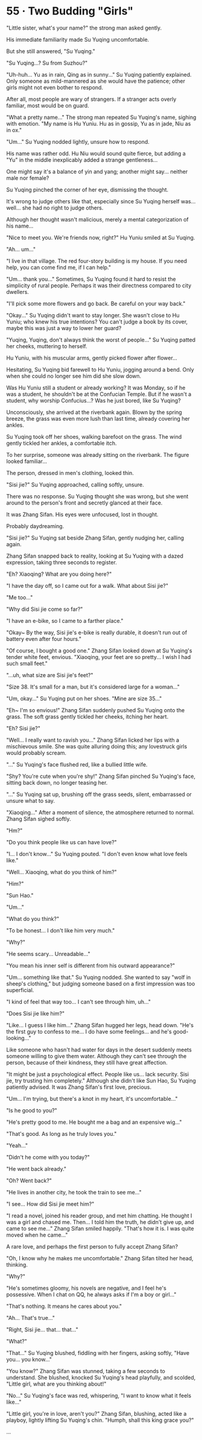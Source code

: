 # 55 · Two Budding "Girls"

"Little sister, what's your name?" the strong man asked gently.

His immediate familiarity made Su Yuqing uncomfortable.

But she still answered, "Su Yuqing."

"Su Yuqing...? Su from Suzhou?"

"Uh-huh... Yu as in rain, Qing as in sunny..." Su Yuqing patiently explained.  Only someone as mild-mannered as she would have the patience; other girls might not even bother to respond.

After all, most people are wary of strangers. If a stranger acts overly familiar, most would be on guard.

"What a pretty name..." The strong man repeated Su Yuqing's name, sighing with emotion. "My name is Hu Yuniu. Hu as in gossip, Yu as in jade, Niu as in ox."

"Um..." Su Yuqing nodded lightly, unsure how to respond.

His name was rather odd.  Hu Niu would sound quite fierce, but adding a "Yu" in the middle inexplicably added a strange gentleness...

One might say it's a balance of yin and yang; another might say... neither male nor female?

Su Yuqing pinched the corner of her eye, dismissing the thought.

It's wrong to judge others like that, especially since Su Yuqing herself was... well... she had no right to judge others.

Although her thought wasn't malicious, merely a mental categorization of his name...

"Nice to meet you. We're friends now, right?" Hu Yuniu smiled at Su Yuqing.

"Ah... um..."

"I live in that village. The red four-story building is my house. If you need help, you can come find me, if I can help."

"Um... thank you..." Sometimes, Su Yuqing found it hard to resist the simplicity of rural people. Perhaps it was their directness compared to city dwellers.

"I'll pick some more flowers and go back. Be careful on your way back."

"Okay..." Su Yuqing didn't want to stay longer.  She wasn't close to Hu Yuniu; who knew his true intentions? You can't judge a book by its cover, maybe this was just a way to lower her guard?

"Yuqing, Yuqing, don't always think the worst of people..." Su Yuqing patted her cheeks, muttering to herself.

Hu Yuniu, with his muscular arms, gently picked flower after flower...

Hesitating, Su Yuqing bid farewell to Hu Yuniu, jogging around a bend. Only when she could no longer see him did she slow down.

Was Hu Yuniu still a student or already working? It was Monday, so if he was a student, he shouldn't be at the Confucian Temple. But if he wasn't a student, why worship Confucius...? Was he just bored, like Su Yuqing?

Unconsciously, she arrived at the riverbank again.  Blown by the spring breeze, the grass was even more lush than last time, already covering her ankles.

Su Yuqing took off her shoes, walking barefoot on the grass.  The wind gently tickled her ankles, a comfortable itch.

To her surprise, someone was already sitting on the riverbank. The figure looked familiar...

The person, dressed in men's clothing, looked thin.

"Sisi jie?" Su Yuqing approached, calling softly, unsure.

There was no response. Su Yuqing thought she was wrong, but she went around to the person's front and secretly glanced at their face.

It was Zhang Sifan. His eyes were unfocused, lost in thought.

Probably daydreaming.

"Sisi jie?" Su Yuqing sat beside Zhang Sifan, gently nudging her, calling again.

Zhang Sifan snapped back to reality, looking at Su Yuqing with a dazed expression, taking three seconds to register.

"Eh? Xiaoqing? What are you doing here?"

"I have the day off, so I came out for a walk. What about Sisi jie?"

"Me too..."

"Why did Sisi jie come so far?"

"I have an e-bike, so I came to a farther place."

"Okay~ By the way, Sisi jie's e-bike is really durable, it doesn't run out of battery even after four hours."

"Of course, I bought a good one." Zhang Sifan looked down at Su Yuqing's tender white feet, envious. "Xiaoqing, your feet are so pretty... I wish I had such small feet."

"...uh, what size are Sisi jie's feet?"

"Size 38. It's small for a man, but it's considered large for a woman..."

"Um, okay..." Su Yuqing put on her shoes.  "Mine are size 35..."

"Eh~ I'm so envious!" Zhang Sifan suddenly pushed Su Yuqing onto the grass. The soft grass gently tickled her cheeks, itching her heart.

"Eh? Sisi jie?"

"Well... I really want to ravish you..." Zhang Sifan licked her lips with a mischievous smile. She was quite alluring doing this; any lovestruck girls would probably scream.

"..." Su Yuqing's face flushed red, like a bullied little wife.

"Shy? You're cute when you're shy!" Zhang Sifan pinched Su Yuqing's face, sitting back down, no longer teasing her.

"..." Su Yuqing sat up, brushing off the grass seeds, silent, embarrassed or unsure what to say.

"Xiaoqing..." After a moment of silence, the atmosphere returned to normal. Zhang Sifan sighed softly.

"Hm?"

"Do you think people like us can have love?"

"I... I don't know..." Su Yuqing pouted. "I don't even know what love feels like."

"Well... Xiaoqing, what do you think of him?"

"Him?"

"Sun Hao."

"Um..."

"What do you think?"

"To be honest... I don't like him very much."

"Why?"

"He seems scary... Unreadable..."

"You mean his inner self is different from his outward appearance?"

"Um... something like that." Su Yuqing nodded. She wanted to say "wolf in sheep's clothing," but judging someone based on a first impression was too superficial.

"I kind of feel that way too... I can't see through him, uh..."

"Does Sisi jie like him?"

"Like... I guess I like him..." Zhang Sifan hugged her legs, head down. "He's the first guy to confess to me... I do have some feelings... and he's good-looking..."

Like someone who hasn't had water for days in the desert suddenly meets someone willing to give them water. Although they can't see through the person, because of their kindness, they still have great affection.

"It might be just a psychological effect. People like us... lack security. Sisi jie, try trusting him completely." Although she didn't like Sun Hao, Su Yuqing patiently advised. It was Zhang Sifan's first love, precious.

"Um... I'm trying, but there's a knot in my heart, it's uncomfortable..."

"Is he good to you?"

"He's pretty good to me. He bought me a bag and an expensive wig..."

"That's good. As long as he truly loves you."

"Yeah..."

"Didn't he come with you today?"

"He went back already."

"Oh? Went back?"

"He lives in another city, he took the train to see me..."

"I see... How did Sisi jie meet him?"

"I read a novel, joined his reader group, and met him chatting. He thought I was a girl and chased me. Then... I told him the truth, he didn't give up, and came to see me..." Zhang Sifan smiled happily. "That's how it is. I was quite moved when he came..."

A rare love, and perhaps the first person to fully accept Zhang Sifan?

"Oh, I know why he makes me uncomfortable." Zhang Sifan tilted her head, thinking.

"Why?"

"He's sometimes gloomy, his novels are negative, and I feel he's possessive. When I chat on QQ, he always asks if I'm a boy or girl..."

"That's nothing. It means he cares about you."

"Ah... That's true..."

"Right, Sisi jie... that... that..."

"What?"

"That..." Su Yuqing blushed, fiddling with her fingers, asking softly, "Have you... you know..."

"You know?" Zhang Sifan was stunned, taking a few seconds to understand. She blushed, knocked Su Yuqing's head playfully, and scolded, "Little girl, what are you thinking about!"

"No..." Su Yuqing's face was red, whispering, "I want to know what it feels like..."

"Little girl, you're in love, aren't you?" Zhang Sifan, blushing, acted like a playboy, lightly lifting Su Yuqing's chin. "Humph, shall this king grace you?"

...
